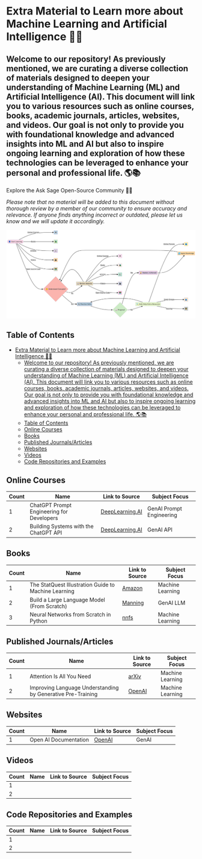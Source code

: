 
# Extra Material to Learn more about Machine Learning and Artificial Intelligence 🤖📘


## Welcome to our repository! As previously mentioned, we are curating a diverse collection of materials designed to deepen your understanding of Machine Learning (ML) and Artificial Intelligence (AI). This document will link you to various resources such as online courses, books, academic journals, articles, websites, and videos. Our goal is not only to provide you with foundational knowledge and advanced insights into ML and AI but also to inspire ongoing learning and exploration of how these technologies can be leveraged to enhance your personal and professional life. 🌎📚

Explore the Ask Sage Open-Source Community 🧠💡


_Please note that no material will be added to this document without thorough review by a member of our community to ensure accuracy and relevance. If anyone finds anything incorrect or outdated, please let us know and we will update it accordingly._



 <center> <img src="../images/learning_ml_ai_workflow.png" alt="Studing workflow diagram"> </center>


## Table of Contents
- [Extra Material to Learn more about Machine Learning and Artificial Intelligence 🤖📘](#extra-material-to-learn-more-about-machine-learning-and-artificial-intelligence-)
  - [Welcome to our repository! As previously mentioned, we are curating a diverse collection of materials designed to deepen your understanding of Machine Learning (ML) and Artificial Intelligence (AI). This document will link you to various resources such as online courses, books, academic journals, articles, websites, and videos. Our goal is not only to provide you with foundational knowledge and advanced insights into ML and AI but also to inspire ongoing learning and exploration of how these technologies can be leveraged to enhance your personal and professional life. 🌎📚](#welcome-to-our-repository-as-previously-mentioned-we-are-curating-a-diverse-collection-of-materials-designed-to-deepen-your-understanding-of-machine-learning-ml-and-artificial-intelligence-ai-this-document-will-link-you-to-various-resources-such-as-online-courses-books-academic-journals-articles-websites-and-videos-our-goal-is-not-only-to-provide-you-with-foundational-knowledge-and-advanced-insights-into-ml-and-ai-but-also-to-inspire-ongoing-learning-and-exploration-of-how-these-technologies-can-be-leveraged-to-enhance-your-personal-and-professional-life-)
  - [Table of Contents](#table-of-contents)
  - [Online Courses](#online-courses)
  - [Books](#books)
  - [Published Journals/Articles](#published-journalsarticles)
  - [Websites](#websites)
  - [Videos](#videos)
  - [Code Repositories and Examples](#code-repositories-and-examples)

## Online Courses

| Count | Name | Link to Source | Subject Focus |
|-------|------|----------------|---------------|
| 1     |ChatGPT Prompt Engineering for Developers | [DeepLearning.AI](https://www.deeplearning.ai/short-courses/chatgpt-prompt-engineering-for-developers/) | GenAI Prompt Engineering |
| 2     |Building Systems with the ChatGPT API | [DeepLearning.AI](https://www.deeplearning.ai/short-courses/building-systems-with-chatgpt/) | GenAI API |

## Books

| Count | Name | Link to Source | Subject Focus |
|-------|------|----------------|---------------|
| 1     | The StatQuest Illustration Guide to Machine Learning | [Amazon](https://www.amazon.com/StatQuest-Illustrated-Guide-Machine-Learning/dp/B0BLM4TLPY) | Machine Learning |
| 2     | Build a Large Language Model (From Scratch)| [Manning](https://www.manning.com/books/build-a-large-language-model-from-scratch) | GenAI LLM |
| 3     | Neural Networks from Scratch in Python | [nnfs](https://nnfs.io/order) | Machine Learning |

## Published Journals/Articles

| Count | Name | Link to Source | Subject Focus |
|-------|------|----------------|---------------|
| 1     | Attention Is All You Need | [arXiv](https://arxiv.org/abs/1706.03762) | Machine Learning |
| 2     | Improving Language Understanding by Generative Pre-Training | [OpenAI](https://cdn.openai.com/research-covers/language-unsupervised/language_understanding_paper.pdf) | Machine Learning |

## Websites

| Count | Name | Link to Source | Subject Focus |
|-------|------|----------------|---------------|
| 1     | Open AI Documentation     | [OpenAI](https://platform.openai.com/docs/introduction)           | GenAI       |


## Videos

| Count | Name | Link to Source | Subject Focus |
|-------|------|----------------|---------------|
| 1     |      |                |               |
| 2     |      |                |               |

## Code Repositories and Examples

| Count | Name | Link to Source | Subject Focus |
|-------|------|----------------|---------------|
| 1     |      |                |               |
| 2     |      |                |               |